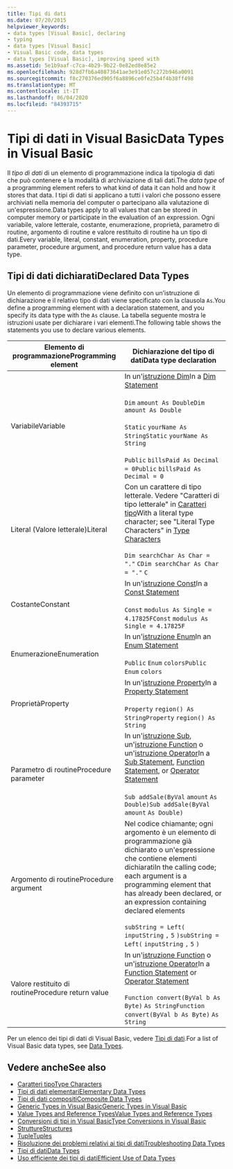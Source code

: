 ```yaml
---
title: Tipi di dati
ms.date: 07/20/2015
helpviewer_keywords:
- data types [Visual Basic], declaring
- typing
- data types [Visual Basic]
- Visual Basic code, data types
- data types [Visual Basic], improving speed with
ms.assetid: 5e1b9aaf-c7ca-4b29-9b22-0e82ed8e85e2
ms.openlocfilehash: 928d7fb6a40873641ae3e91e057c272b946a0091
ms.sourcegitcommit: f8c270376ed905f6a8896ce0fe25b4f4b38ff498
ms.translationtype: MT
ms.contentlocale: it-IT
ms.lasthandoff: 06/04/2020
ms.locfileid: "84393715"
---
```

# <a name="data-types-in-visual-basic"></a><span data-ttu-id="8998a-102">Tipi di dati in Visual Basic</span><span class="sxs-lookup"><span data-stu-id="8998a-102">Data Types in Visual Basic</span></span>
<span data-ttu-id="8998a-103">Il *tipo di dati* di un elemento di programmazione indica la tipologia di dati che può contenere e la modalità di archiviazione di tali dati.</span><span class="sxs-lookup"><span data-stu-id="8998a-103">The *data type* of a programming element refers to what kind of data it can hold and how it stores that data.</span></span> <span data-ttu-id="8998a-104">I tipi di dati si applicano a tutti i valori che possono essere archiviati nella memoria del computer o partecipano alla valutazione di un'espressione.</span><span class="sxs-lookup"><span data-stu-id="8998a-104">Data types apply to all values that can be stored in computer memory or participate in the evaluation of an expression.</span></span> <span data-ttu-id="8998a-105">Ogni variabile, valore letterale, costante, enumerazione, proprietà, parametro di routine, argomento di routine e valore restituito di routine ha un tipo di dati.</span><span class="sxs-lookup"><span data-stu-id="8998a-105">Every variable, literal, constant, enumeration, property, procedure parameter, procedure argument, and procedure return value has a data type.</span></span>  
  
## <a name="declared-data-types"></a><span data-ttu-id="8998a-106">Tipi di dati dichiarati</span><span class="sxs-lookup"><span data-stu-id="8998a-106">Declared Data Types</span></span>  
 <span data-ttu-id="8998a-107">Un elemento di programmazione viene definito con un'istruzione di dichiarazione e il relativo tipo di dati viene specificato con la clausola `As`.</span><span class="sxs-lookup"><span data-stu-id="8998a-107">You define a programming element with a declaration statement, and you specify its data type with the `As` clause.</span></span> <span data-ttu-id="8998a-108">La tabella seguente mostra le istruzioni usate per dichiarare i vari elementi.</span><span class="sxs-lookup"><span data-stu-id="8998a-108">The following table shows the statements you use to declare various elements.</span></span>  
  
|<span data-ttu-id="8998a-109">Elemento di programmazione</span><span class="sxs-lookup"><span data-stu-id="8998a-109">Programming element</span></span>|<span data-ttu-id="8998a-110">Dichiarazione del tipo di dati</span><span class="sxs-lookup"><span data-stu-id="8998a-110">Data type declaration</span></span>|  
|-------------------------|---------------------------|  
|<span data-ttu-id="8998a-111">Variabile</span><span class="sxs-lookup"><span data-stu-id="8998a-111">Variable</span></span>|<span data-ttu-id="8998a-112">In un'[istruzione Dim](../../../language-reference/statements/dim-statement.md)</span><span class="sxs-lookup"><span data-stu-id="8998a-112">In a [Dim Statement](../../../language-reference/statements/dim-statement.md)</span></span><br /><br /> <span data-ttu-id="8998a-113">`Dim`   `amount As Double`</span><span class="sxs-lookup"><span data-stu-id="8998a-113">`Dim`   `amount As Double`</span></span><br /><br /> <span data-ttu-id="8998a-114">`Static`   `yourName As String`</span><span class="sxs-lookup"><span data-stu-id="8998a-114">`Static`   `yourName As String`</span></span><br /><br /> <span data-ttu-id="8998a-115">`Public`   `billsPaid As Decimal = 0`</span><span class="sxs-lookup"><span data-stu-id="8998a-115">`Public`   `billsPaid As Decimal = 0`</span></span>|  
|<span data-ttu-id="8998a-116">Literal (Valore letterale)</span><span class="sxs-lookup"><span data-stu-id="8998a-116">Literal</span></span>|<span data-ttu-id="8998a-117">Con un carattere di tipo letterale. Vedere "Caratteri di tipo letterale" in [Caratteri tipo](type-characters.md)</span><span class="sxs-lookup"><span data-stu-id="8998a-117">With a literal type character; see "Literal Type Characters" in [Type Characters](type-characters.md)</span></span><br /><br /> <span data-ttu-id="8998a-118">`Dim searchChar As Char = "."`  `C`</span><span class="sxs-lookup"><span data-stu-id="8998a-118">`Dim searchChar As Char = "."`  `C`</span></span>|  
|<span data-ttu-id="8998a-119">Costante</span><span class="sxs-lookup"><span data-stu-id="8998a-119">Constant</span></span>|<span data-ttu-id="8998a-120">In un'[istruzione Const](../../../language-reference/statements/const-statement.md)</span><span class="sxs-lookup"><span data-stu-id="8998a-120">In a [Const Statement](../../../language-reference/statements/const-statement.md)</span></span><br /><br /> <span data-ttu-id="8998a-121">`Const`   `modulus As Single = 4.17825F`</span><span class="sxs-lookup"><span data-stu-id="8998a-121">`Const`   `modulus As Single = 4.17825F`</span></span>|  
|<span data-ttu-id="8998a-122">Enumerazione</span><span class="sxs-lookup"><span data-stu-id="8998a-122">Enumeration</span></span>|<span data-ttu-id="8998a-123">In un'[istruzione Enum](../../../language-reference/statements/enum-statement.md)</span><span class="sxs-lookup"><span data-stu-id="8998a-123">In an [Enum Statement](../../../language-reference/statements/enum-statement.md)</span></span><br /><br /> <span data-ttu-id="8998a-124">`Public`   `Enum`   `colors`</span><span class="sxs-lookup"><span data-stu-id="8998a-124">`Public`   `Enum`   `colors`</span></span>|  
|<span data-ttu-id="8998a-125">Proprietà</span><span class="sxs-lookup"><span data-stu-id="8998a-125">Property</span></span>|<span data-ttu-id="8998a-126">In un'[istruzione Property](../../../language-reference/statements/property-statement.md)</span><span class="sxs-lookup"><span data-stu-id="8998a-126">In a [Property Statement](../../../language-reference/statements/property-statement.md)</span></span><br /><br /> <span data-ttu-id="8998a-127">`Property`   `region() As String`</span><span class="sxs-lookup"><span data-stu-id="8998a-127">`Property`   `region() As String`</span></span>|  
|<span data-ttu-id="8998a-128">Parametro di routine</span><span class="sxs-lookup"><span data-stu-id="8998a-128">Procedure parameter</span></span>|<span data-ttu-id="8998a-129">In un'[istruzione Sub](../../../language-reference/statements/sub-statement.md), un'[istruzione Function](../../../language-reference/statements/function-statement.md) o un'[istruzione Operator](../../../language-reference/statements/operator-statement.md)</span><span class="sxs-lookup"><span data-stu-id="8998a-129">In a [Sub Statement](../../../language-reference/statements/sub-statement.md), [Function Statement](../../../language-reference/statements/function-statement.md), or [Operator Statement](../../../language-reference/statements/operator-statement.md)</span></span><br /><br /> <span data-ttu-id="8998a-130">`Sub addSale(ByVal`   `amount`   `As Double)`</span><span class="sxs-lookup"><span data-stu-id="8998a-130">`Sub addSale(ByVal`   `amount`   `As Double)`</span></span>|  
|<span data-ttu-id="8998a-131">Argomento di routine</span><span class="sxs-lookup"><span data-stu-id="8998a-131">Procedure argument</span></span>|<span data-ttu-id="8998a-132">Nel codice chiamante; ogni argomento è un elemento di programmazione già dichiarato o un'espressione che contiene elementi dichiarati</span><span class="sxs-lookup"><span data-stu-id="8998a-132">In the calling code; each argument is a programming element that has already been declared, or an expression containing declared elements</span></span><br /><br /> <span data-ttu-id="8998a-133">`subString = Left(`  `inputString`  `,`   `5`  `)`</span><span class="sxs-lookup"><span data-stu-id="8998a-133">`subString = Left(`  `inputString`  `,`   `5`  `)`</span></span>|  
|<span data-ttu-id="8998a-134">Valore restituito di routine</span><span class="sxs-lookup"><span data-stu-id="8998a-134">Procedure return value</span></span>|<span data-ttu-id="8998a-135">In un'[istruzione Function](../../../language-reference/statements/function-statement.md) o un'[istruzione Operator](../../../language-reference/statements/operator-statement.md)</span><span class="sxs-lookup"><span data-stu-id="8998a-135">In a [Function Statement](../../../language-reference/statements/function-statement.md) or [Operator Statement](../../../language-reference/statements/operator-statement.md)</span></span><br /><br /> <span data-ttu-id="8998a-136">`Function convert(ByVal b As Byte)`   `As String`</span><span class="sxs-lookup"><span data-stu-id="8998a-136">`Function convert(ByVal b As Byte)`   `As String`</span></span>|  
  
 <span data-ttu-id="8998a-137">Per un elenco dei tipi di dati di Visual Basic, vedere [Tipi di dati](../../../language-reference/data-types/index.md).</span><span class="sxs-lookup"><span data-stu-id="8998a-137">For a list of Visual Basic data types, see [Data Types](../../../language-reference/data-types/index.md).</span></span>  
  
## <a name="see-also"></a><span data-ttu-id="8998a-138">Vedere anche</span><span class="sxs-lookup"><span data-stu-id="8998a-138">See also</span></span>

- [<span data-ttu-id="8998a-139">Caratteri tipo</span><span class="sxs-lookup"><span data-stu-id="8998a-139">Type Characters</span></span>](type-characters.md)
- [<span data-ttu-id="8998a-140">Tipi di dati elementari</span><span class="sxs-lookup"><span data-stu-id="8998a-140">Elementary Data Types</span></span>](elementary-data-types.md)
- [<span data-ttu-id="8998a-141">Tipi di dati compositi</span><span class="sxs-lookup"><span data-stu-id="8998a-141">Composite Data Types</span></span>](composite-data-types.md)
- [<span data-ttu-id="8998a-142">Generic Types in Visual Basic</span><span class="sxs-lookup"><span data-stu-id="8998a-142">Generic Types in Visual Basic</span></span>](generic-types.md)
- [<span data-ttu-id="8998a-143">Value Types and Reference Types</span><span class="sxs-lookup"><span data-stu-id="8998a-143">Value Types and Reference Types</span></span>](value-types-and-reference-types.md)
- [<span data-ttu-id="8998a-144">Conversioni di tipi in Visual Basic</span><span class="sxs-lookup"><span data-stu-id="8998a-144">Type Conversions in Visual Basic</span></span>](type-conversions.md)
- [<span data-ttu-id="8998a-145">Strutture</span><span class="sxs-lookup"><span data-stu-id="8998a-145">Structures</span></span>](structures.md)
- [<span data-ttu-id="8998a-146">Tuple</span><span class="sxs-lookup"><span data-stu-id="8998a-146">Tuples</span></span>](tuples.md)
- [<span data-ttu-id="8998a-147">Risoluzione dei problemi relativi ai tipi di dati</span><span class="sxs-lookup"><span data-stu-id="8998a-147">Troubleshooting Data Types</span></span>](troubleshooting-data-types.md)
- [<span data-ttu-id="8998a-148">Tipi di dati</span><span class="sxs-lookup"><span data-stu-id="8998a-148">Data Types</span></span>](../../../language-reference/data-types/index.md)
- [<span data-ttu-id="8998a-149">Uso efficiente dei tipi di dati</span><span class="sxs-lookup"><span data-stu-id="8998a-149">Efficient Use of Data Types</span></span>](efficient-use-of-data-types.md)
